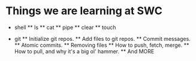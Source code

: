 Things we are learning at SWC
=============================

* shell
** ls
** cat
** pipe
** clear
** touch

* git
** Initialize git repos.
** Add files to git repos.
** Commit messages.
** Atomic commits.
** Removing files
** How to push, fetch, merge.
** How to pull, and why it's a big ol' hammer.
** And MORE
